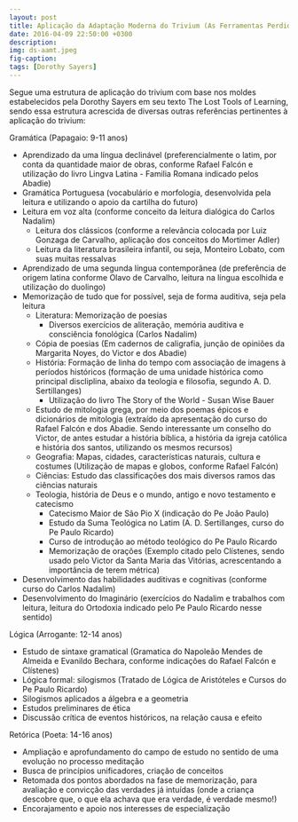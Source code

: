```yaml
---
layout: post
title: Aplicação da Adaptação Moderna do Trivium (As Ferramentas Perdidas do Aprendizado III)
date: 2016-04-09 22:50:00 +0300
description: 
img: ds-aamt.jpeg
fig-caption: 
tags: [Dorothy Sayers]
---
```


Segue uma estrutura de aplicação do trivium com base nos moldes estabelecidos pela Dorothy Sayers em seu texto The Lost Tools of Learning, sendo essa estrutura acrescida de diversas outras referências pertinentes à aplicação do trivium:

Gramática (Papagaio: 9-11 anos)

 * Aprendizado da uma língua declinável (preferencialmente o latim, por conta da quantidade maior de obras, conforme Rafael Falcón e utilização do livro Lingva Latina - Familia Romana indicado pelos Abadie)
 * Gramática Portuguesa (vocabulário e morfologia, desenvolvida pela leitura e utilizando o apoio da cartilha do futuro)
 * Leitura em voz alta (conforme conceito da leitura dialógica do Carlos Nadalim)
    * Leitura dos clássicos (conforme a relevância colocada por Luiz Gonzaga de Carvalho, aplicação dos conceitos do Mortimer Adler)
    * Leitura da literatura brasileira infantil, ou seja, Monteiro Lobato, com suas muitas ressalvas
 * Aprendizado de uma segunda língua contemporânea (de preferência de origem latina conforme Olavo de Carvalho, leitura na língua escolhida e utilização do duolingo)
 * Memorização de tudo que for possível, seja de forma auditiva, seja pela leitura
    * Literatura: Memorização de poesias
       * Diversos exercícios de aliteração, memória auditiva e consciência fonológica (Carlos Nadalim)
    * Cópia de poesias (Em cadernos de caligrafia, junção de opiniões da Margarita Noyes, do Victor e dos Abadie)
    * História: Formação de linha do tempo com associação de imagens à períodos históricos (formação de uma unidade histórica como principal discliplina, abaixo da teologia e filosofia, segundo A. D. Sertillanges)
       * Utilização do livro The Story of the World - Susan Wise Bauer
    * Estudo de mitologia grega, por meio dos poemas épicos e dicionários de mitologia (extraído da apresentação do curso do Rafael Falcón e dos Abadie. Sendo interessante um conselho do Victor, de antes estudar a história bíblica, a história da igreja católica e história dos santos, utilizando os mesmos recursos)
    * Geografia: Mapas, cidades, características naturais, cultura e costumes (Utilização de mapas e globos, conforme Rafael Falcón)
    * Ciências: Estudo das classificações dos mais diversos ramos das ciências naturais
    * Teologia, história de Deus e o mundo, antigo e novo testamento e catecismo 
       * Catecismo Maior de São Pio X (indicação do Pe João Paulo)
       * Estudo da Suma Teológica no Latim (A. D. Sertillanges, curso do Pe Paulo Ricardo)
       * Curso de introdução ao método teológico do Pe Paulo Ricardo
       * Memorização de orações (Exemplo citado pelo Clístenes, sendo usado pelo Victor da Santa Maria das Vitórias, acrescentando a importância de terem métrica)
 * Desenvolvimento das habilidades auditivas e cognitivas (conforme curso do Carlos Nadalim)
 * Desenvolvimento do Imaginário (exercícios do Nadalim e trabalhos com leitura, leitura do Ortodoxia indicado pelo Pe Paulo Ricardo nesse sentido) 

Lógica (Arrogante: 12-14 anos)

 * Estudo de sintaxe gramatical (Gramatica do Napoleão Mendes de Almeida e Evanildo Bechara, conforme indicações do Rafael Falcón e Clístenes)
 * Lógica formal: silogismos (Tratado de Lógica de Aristóteles e Cursos do Pe Paulo Ricardo)
 * Silogismos aplicados a álgebra e a geometria 
 * Estudos preliminares de ética 
 * Discussão crítica de eventos históricos, na relação causa e efeito 

Retórica (Poeta: 14-16 anos)

 * Ampliação e aprofundamento do campo de estudo no sentido de uma evolução no processo meditação
 * Busca de princípios unificadores, criação de conceitos
 * Retomada dos pontos abordados na fase de memorização, para avaliação e convicção das verdades já intuídas (onde a criança descobre que, o que ela achava que era verdade, é verdade mesmo!)
 * Encorajamento e apoio nos interesses de especialização 
